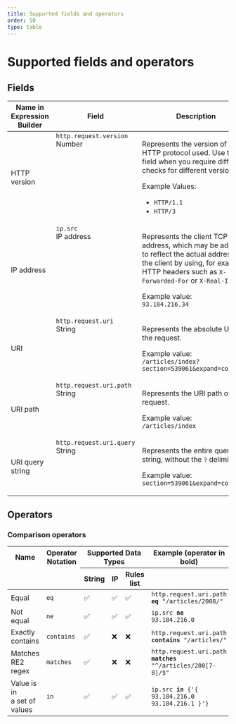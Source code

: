 ```yaml
---
title: Supported fields and operators
order: 50
type: table
---
```


# Supported fields and operators

## Fields

<table style="width:100%">
  <thead>
    <tr>
      <th style="width:20%">Name in Expression Builder</th>
      <th style="width:30%">Field</th>
      <th>Description</th>
    </tr>
  </thead>
  <tbody>
    <tr>
      <td>HTTP version</td>
      <td valign="top"><code>http.request.version</code><br /><Type>Number</Type></td>
      <td>
        <p>Represents the version of the HTTP protocol used. Use this field when you require different checks for different versions.
        </p>
        <p>Example Values:
          <ul>
              <li><code class="InlineCode">HTTP/1.1</code></li>
              <li><code class="InlineCode">HTTP/3</code></li>
          </ul>
        </p>
      </td>
    </tr>
    <tr>
      <td>IP address</td>
      <td valign="top"><code>ip.src</code><br /><Type>IP&nbsp;address</Type></td>
      <td>
         <p> Represents the client TCP IP address, which may be adjusted to reflect the actual address of the client by using, for example, HTTP headers such as
         <code class="InlineCode">X-Forwarded-For</code> or <code class="InlineCode">X-Real-IP</code>.
         </p>
         <p>Example value:
         <br /><code class="InlineCode">93.184.216.34</code>
         </p>
      </td>
    </tr>
    <tr>
      <td>URI</td>
      <td valign="top"><code>http.request.uri</code><br /><Type>String</Type></td>
      <td>
        <p>Represents the absolute URI of the request.</p>
        <p>Example value:
        <br /><code class="InlineCode">/articles/index?section=539061&expand=comments</code>
        </p>
      </td>
    </tr>
    <tr>
      <td>URI path</td>
      <td valign="top"><code>http.request.uri.path</code><br /><Type>String</Type></td>
      <td>
        <p>Represents the URI path of the request.</p>
        <p>Example value:<br />
        <code class="InlineCode">/articles/index</code>
        </p>
      </td>
    </tr>
    <tr>
      <td>URI query string</td>
      <td valign="top"><code class>http.request.uri.query</code><br /><Type>String</Type></td>
      <td>
        <p>Represents the entire query string, without the <code class="InlineCode">?</code> delimiter.
        </p>
        <p>Example value:
        <br /><code class="InlineCode">section=539061&expand=comments</code>
        </p>
      </td>
    </tr>
  </tbody>
</table>

## Operators

### Comparison operators

<TableWrap style='width:100%'>
  <table style='width:100%'>
    <thead>
    <tr>
        <th>Name</th>
        <th>Operator Notation</th>
        <th colspan="3" style="text-align:center">Supported Data Types</th>
        <th>Example (operator in bold)</th>
    </tr>
    <tr>
        <td></td>
        <td></td>
        <th>String</th>
        <th>IP</th>
        <th>Rules list</th>
        <th></th>
    </tr>
    </thead>
    <tbody>
      <tr>
        <td>Equal</td>
        <td><code class="InlineCode">eq</code></td>
        <td>&#x2705;</td>
        <td>&#x2705;</td>
        <td>&#x2705;</td>
        <td>
          <code class="InlineCode">http.request.uri.path <strong>eq</strong> "/articles/2008/"</code>
        </td>
      </tr>
      <tr>
        <td>Not equal</td>
        <td><code class="InlineCode">ne</code></td>
        <td>&#x2705;</td>
        <td>&#x2705;</td>
        <td>&#x2705;</td>
        <td>
          <code class="InlineCode">ip.src <strong>ne</strong> 93.184.216.0</code>
        </td>
      </tr>
      <tr>
        <td>Exactly<br />contains</td>
        <td><code class="InlineCode">contains</code></td>
        <td>&#x2705;</td>
        <td>&#10060;</td>
        <td>&#10060;</td>
        <td>
          <code class="InlineCode">http.request.uri.path <strong>contains</strong> "/articles/"</code>
        </td>
      </tr>
      <tr>
        <td>Matches<br />RE2 regex</td>
        <td><code class="InlineCode">matches</code></td>
        <td>&#x2705;</td>
        <td>&#10060;</td>
        <td>&#10060;</td>
        <td>
          <code class="InlineCode">http.request.uri.path <strong>matches</strong> "^/articles/200[7-8]/$"</code>
        </td>
      </tr>
      <tr>
        <td>Value is in <br />a set of values</td>
        <td><code class="InlineCode">in</code></td>
        <td>&#x2705;</td>
        <td>&#x2705;</td>
        <td>&#x2705;</td>
        <td>
          <code class="InlineCode">ip.src <strong>in</strong> {'{ 93.184.216.0 93.184.216.1 }'}</code>
        </td>
      </tr>
    </tbody>
  </table>
</TableWrap>


